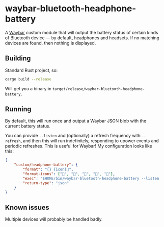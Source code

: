 # waybar-bluetooth-headphone-battery

A [Waybar](https://github.com/Alexays/Waybar) custom module that will output the
battery status of certain kinds of Bluetooth device — by default, headphones and
headsets. If no matching devices are found, then nothing is displayed.

## Building

Standard Rust project, so:

```bash
cargo build --release
```

Will get you a binary in `target/release/waybar-bluetooth-headphone-battery`.

## Running

By default, this will run once and output a Waybar JSON blob with the current
battery status.

You can provide `--listen` and (optionally) a refresh frequency with
`--refresh`, and then this will run indefinitely, responding to upower events
and periodic refreshes. This is useful for Waybar! My configuration looks like
this:

```json
{
    "custom/headphone-battery": {
        "format": "{} {icon}",
        "format-icons": ["", "", "", "", ""],
        "exec": "$HOME/bin/waybar-bluetooth-headphone-battery --listen -r 10s",
        "return-type": "json"
    }
}
```

## Known issues

Multiple devices will probably be handled badly.
